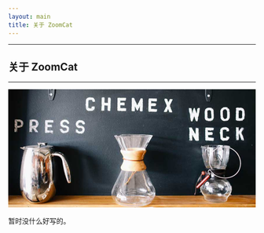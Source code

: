 ```yaml
---
layout: main
title: 关于 ZoomCat
---
```

<div class="row">
  <div class="box">
    <div class="col-lg-12">
      <hr>
      <h2 class="intro-text text-center">关于 <strong>ZoomCat</strong></h2>
      <hr>
    </div>
    <div class="col-md-6">
      <img class="img-responsive img-border-left" src="img/slide-2.jpg">
    </div>
    <div class="col-md-6">
      <p>暂时没什么好写的。</p>
    </div>
    <div class="clearfix"></div>
  </div>
</div>
